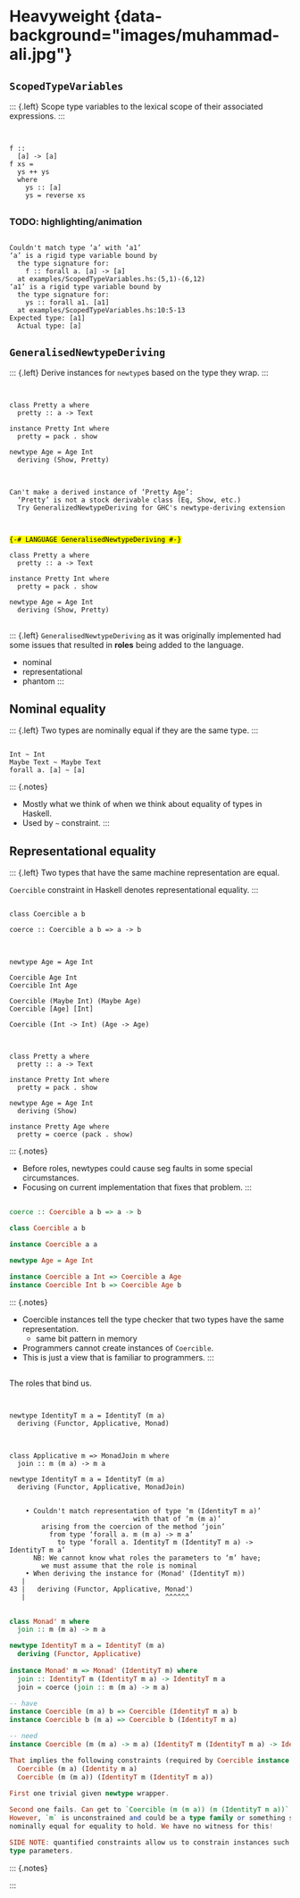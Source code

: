 # Heavyweight {data-background="images/muhammad-ali.jpg"}

## `ScopedTypeVariables`

::: {.left}
Scope type variables to the lexical scope of their associated expressions.
:::

##

<pre class="haskell"><code data-trim data-noescape>
<span class="fragment" data-fragment-index="1">f ::
  [a] -> [a]</span>
<span class="fragment fade-in-then-semi-out" data-fragment-index="1">f xs =
  ys ++ ys
  where</span>
    <span class="fragment" data-fragment-index="1">ys :: [a]</span><span class="fragment" data-fragment-index="2"> </span>
    <span class="fragment fade-in-then-semi-out" data-fragment-index="1">ys = reverse xs</span>
</code></pre>

##

### TODO: highlighting/animation

<pre><code class="nohighlight" data-trim data-noescape>
Couldn't match type ‘a’ with ‘a1’
‘a’ is a rigid type variable bound by
  the type signature for:
    f :: forall a. [a] -> [a]
  at examples/ScopedTypeVariables.hs:(5,1)-(6,12)
‘a1’ is a rigid type variable bound by
  the type signature for:
    ys :: forall a1. [a1]
  at examples/ScopedTypeVariables.hs:10:5-13
Expected type: [a1]
  Actual type: [a]
</code></pre>

## `GeneralisedNewtypeDeriving`

::: {.left}
Derive instances for `newtype`s based on the type they wrap.
:::

##

<pre><code class="haskell" data-trim data-noescape>
class Pretty a where
  pretty :: a -> Text

instance Pretty Int where
  pretty = pack . show

newtype Age = Age Int
  deriving (Show, Pretty)
</code></pre>

##

<pre><code class="nohighlight" data-trim data-noescape>
Can't make a derived instance of ‘Pretty Age’:
  ‘Pretty’ is not a stock derivable class (Eq, Show, etc.)
  Try GeneralizedNewtypeDeriving for GHC's newtype-deriving extension
</code></pre>

##

<pre><code class="haskell" data-trim data-noescape>
<span class="fragment" data-fragment-index="2"><mark>{-# LANGUAGE GeneralisedNewtypeDeriving #-}</mark></span>

<span class="fragment fade-in-then-semi-out" data-fragment-index="1">class Pretty a where
  pretty :: a -> Text

instance Pretty Int where
  pretty = pack . show

newtype Age = Age Int
  deriving (Show, Pretty)</span>
</code></pre>

##

::: {.left}
`GeneralisedNewtypeDeriving` as it was originally implemented had some issues that resulted in **roles** being added to the language.

- nominal
- representational
- phantom
:::

## Nominal equality

::: {.left}
Two types are nominally equal if they are the same type.
:::

<pre><code class="haskell" data-trim data-noescape>
<span class="fragment">Int ~ Int</span>
<span class="fragment">Maybe Text ~ Maybe Text</span>
<span class="fragment">forall a. [a] ~ [a]</span>
</code></pre>

::: {.notes}
- Mostly what we think of when we think about equality of types in Haskell.
- Used by `~` constraint.
:::

## Representational equality

::: {.left}
Two types that have the same machine representation are equal.

<span class="fragment">`Coercible` constraint in Haskell denotes representational equality.</span>
:::

<pre><code class="haskell" data-trim data-noescape>
<span class="fragment">class Coercible a b</span>

<span class="fragment">coerce :: Coercible a b => a -> b</span>
</code></pre>

##

<pre><code class="haskell" data-trim data-noescape>
<span class="fragment">newtype Age = Age Int</span>

<span class="fragment">Coercible Age Int
Coercible Int Age</span>

<span class="fragment">Coercible (Maybe Int) (Maybe Age)
Coercible [Age] [Int]</span>

<span class="fragment">Coercible (Int -> Int) (Age -> Age)</span>
</code></pre>

##

##

<pre><code class="haskell" data-trim data-noescape>
<span class="fragment fade-in-then-semi-out" data-fragment-index="1">class Pretty a where
  pretty :: a -> Text

instance Pretty Int where
  pretty = pack . show

newtype Age = Age Int
  deriving (Show)</span>
  
<span class="fragment fade-in-then-semi-out" data-fragment-index="2">instance Pretty Age where
  pretty = </span><span class="fragment" data-fragment-index="2">coerce</span><span class="fragment fade-in-then-semi-out" data-fragment-index="2"> (pack . show)</span><span class="fragment" data-fragment-index="3"></span>
</code></pre>

::: {.notes}
 - Before roles, newtypes could cause seg faults in some special circumstances.
 - Focusing on current implementation that fixes that problem.
:::

##

```haskell
coerce :: Coercible a b => a -> b

class Coercible a b

instance Coercible a a

newtype Age = Age Int

instance Coercible a Int => Coercible a Age
instance Coercible Int b => Coercible Age b
```

::: {.notes}
- Coercible instances tell the type checker that two types have the same representation.
   + same bit pattern in memory
- Programmers cannot create instances of `Coercible`.
- This is just a view that is familiar to programmers.
:::

##

The roles that bind us.

##

<pre><code class="haskell" data-trim data-noescape>
<span class="fragment fade-in-then-semi-out" data-fragment-index="1">newtype IdentityT m a = IdentityT (m a)
  deriving (Functor, Applicative, </span><span class="fragment" data-fragment-index="1">Monad</span><span class="fragment fade-in-then-semi-out" data-fragment-index="1">)</span><span class="fragment" data-fragment-index="2"></span>
</code></pre>

##

<pre><code class="haskell" data-trim data-noescape>
<span class="fragment fade-in-then-semi-out" data-fragment-index="1">class Applicative m => MonadJoin m where
  join :: m (m a) -> m a</span>

<span class="fragment fade-in-then-semi-out" data-fragment-index="2">newtype IdentityT m a = IdentityT (m a)
  deriving (Functor, Applicative, </span><span class="fragment" data-fragment-index="2">MonadJoin</span><span class="fragment fade-in-then-semi-out" data-fragment-index="2">)</span><span class="fragment" data-fragment-index="3"></span>
</code></pre>

##

```
    • Couldn't match representation of type ‘m (IdentityT m a)’
                               with that of ‘m (m a)’
        arising from the coercion of the method ‘join’
          from type ‘forall a. m (m a) -> m a’
            to type ‘forall a. IdentityT m (IdentityT m a) -> 
IdentityT m a’
      NB: We cannot know what roles the parameters to ‘m’ have;
        we must assume that the role is nominal
    • When deriving the instance for (Monad' (IdentityT m))
   |
43 |   deriving (Functor, Applicative, Monad')
   |                                   ^^^^^^
```

##

```haskell
class Monad' m where
  join :: m (m a) -> m a

newtype IdentityT m a = IdentityT (m a)
  deriving (Functor, Applicative)
  
instance Monad' m => Monad' (IdentityT m) where
  join :: IdentityT m (IdentityT m a) -> IdentityT m a
  join = coerce (join :: m (m a) -> m a)

-- have
instance Coercible (m a) b => Coercible (IdentityT m a) b
instance Coercible b (m a) => Coercible b (IdentityT m a)

-- need
instance Coercible (m (m a) -> m a) (IdentityT m (IdentityT m a) -> IdentityT m a)

That implies the following constraints (required by Coercible instance for functions?):
  Coercible (m a) (Identity m a)
  Coercible (m (m a)) (IdentityT m (IdentityT m a))
  
First one trivial given newtype wrapper.

Second one fails. Can get to `Coercible (m (m a)) (m (IdentityT m a))` by unwrapping the outer IdentityT.
However, `m` is unconstrained and could be a type family or something such that its parameters must be
nominally equal for equality to hold. We have no witness for this!

SIDE NOTE: quantified constraints allow us to constrain instances such that `m` has to have representational
type parameters.

```

::: {.notes}

:::
